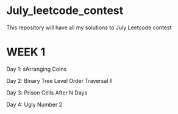 # July_leetcode_contest
This repository will have all my solutions to July Leetcode contest

# WEEK 1

Day 1: sArranging Coins

Day 2: Binary Tree Level Order Traversal II

Day 3: Prison Cells After N Days

Day 4: Ugly Number 2
